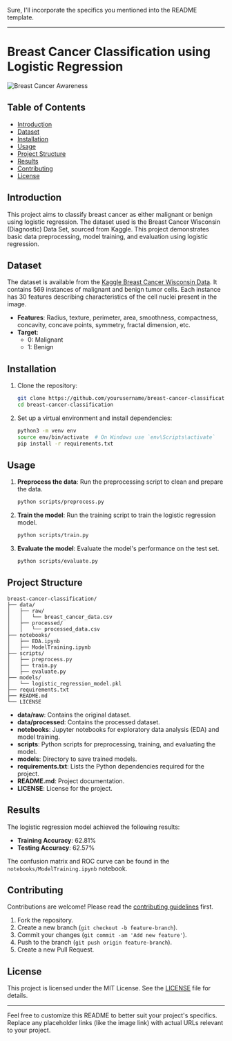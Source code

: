 Sure, I'll incorporate the specifics you mentioned into the README template. 

---

# Breast Cancer Classification using Logistic Regression

![Breast Cancer Awareness](https://www.example.com/image-link)

## Table of Contents
- [Introduction](#introduction)
- [Dataset](#dataset)
- [Installation](#installation)
- [Usage](#usage)
- [Project Structure](#project-structure)
- [Results](#results)
- [Contributing](#contributing)
- [License](#license)

## Introduction

This project aims to classify breast cancer as either malignant or benign using logistic regression. The dataset used is the Breast Cancer Wisconsin (Diagnostic) Data Set, sourced from Kaggle. This project demonstrates basic data preprocessing, model training, and evaluation using logistic regression.

## Dataset

The dataset is available from the [Kaggle Breast Cancer Wisconsin Data](https://www.kaggle.com/datasets/uciml/breast-cancer-wisconsin-data). It contains 569 instances of malignant and benign tumor cells. Each instance has 30 features describing characteristics of the cell nuclei present in the image.

- **Features**: Radius, texture, perimeter, area, smoothness, compactness, concavity, concave points, symmetry, fractal dimension, etc.
- **Target**: 
  - 0: Malignant
  - 1: Benign

## Installation

1. Clone the repository:
   ```bash
   git clone https://github.com/yourusername/breast-cancer-classification.git
   cd breast-cancer-classification
   ```

2. Set up a virtual environment and install dependencies:
   ```bash
   python3 -m venv env
   source env/bin/activate  # On Windows use `env\Scripts\activate`
   pip install -r requirements.txt
   ```

## Usage

1. **Preprocess the data**:
   Run the preprocessing script to clean and prepare the data.
   ```bash
   python scripts/preprocess.py
   ```

2. **Train the model**:
   Run the training script to train the logistic regression model.
   ```bash
   python scripts/train.py
   ```

3. **Evaluate the model**:
   Evaluate the model's performance on the test set.
   ```bash
   python scripts/evaluate.py
   ```

## Project Structure

```
breast-cancer-classification/
├── data/
│   ├── raw/
│   │   └── breast_cancer_data.csv
│   ├── processed/
│   │   └── processed_data.csv
├── notebooks/
│   ├── EDA.ipynb
│   ├── ModelTraining.ipynb
├── scripts/
│   ├── preprocess.py
│   ├── train.py
│   ├── evaluate.py
├── models/
│   └── logistic_regression_model.pkl
├── requirements.txt
├── README.md
└── LICENSE
```

- **data/raw**: Contains the original dataset.
- **data/processed**: Contains the processed dataset.
- **notebooks**: Jupyter notebooks for exploratory data analysis (EDA) and model training.
- **scripts**: Python scripts for preprocessing, training, and evaluating the model.
- **models**: Directory to save trained models.
- **requirements.txt**: Lists the Python dependencies required for the project.
- **README.md**: Project documentation.
- **LICENSE**: License for the project.

## Results

The logistic regression model achieved the following results:

- **Training Accuracy**: 62.81%
- **Testing Accuracy**: 62.57%

The confusion matrix and ROC curve can be found in the `notebooks/ModelTraining.ipynb` notebook.

## Contributing

Contributions are welcome! Please read the [contributing guidelines](CONTRIBUTING.md) first.

1. Fork the repository.
2. Create a new branch (`git checkout -b feature-branch`).
3. Commit your changes (`git commit -am 'Add new feature'`).
4. Push to the branch (`git push origin feature-branch`).
5. Create a new Pull Request.

## License

This project is licensed under the MIT License. See the [LICENSE](LICENSE) file for details.

---

Feel free to customize this README to better suit your project's specifics. Replace any placeholder links (like the image link) with actual URLs relevant to your project.
